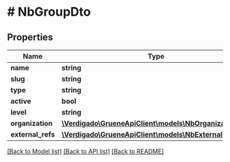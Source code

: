 # # NbGroupDto

## Properties

Name | Type | Description | Notes
------------ | ------------- | ------------- | -------------
**name** | **string** |  |
**slug** | **string** |  |
**type** | **string** |  |
**active** | **bool** |  |
**level** | **string** |  |
**organization** | [**\Verdigado\GrueneApiClient\models\NbOrganizationDto**](NbOrganizationDto.md) |  |
**external_refs** | [**\Verdigado\GrueneApiClient\models\NbExternalRefDto[]**](NbExternalRefDto.md) |  |

[[Back to Model list]](../../README.md#models) [[Back to API list]](../../README.md#endpoints) [[Back to README]](../../README.md)

